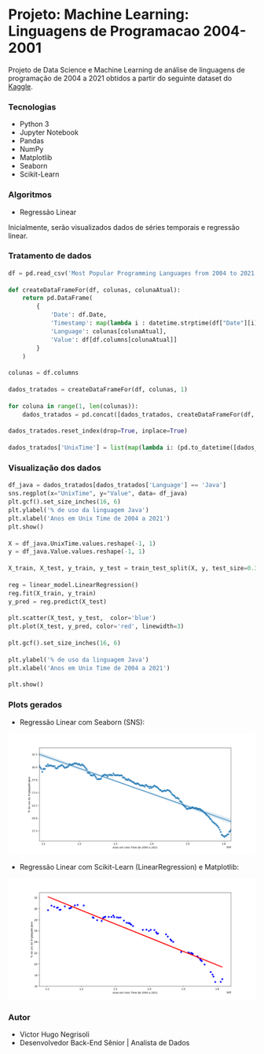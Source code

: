 # Projeto: Machine Learning: Linguagens de Programacao 2004-2001

Projeto de Data Science e Machine Learning de análise de linguagens de programação de 2004 a 2021 obtidos a partir do seguinte dataset do [Kaggle](https://www.kaggle.com/muhammadkhalid/most-popular-programming-languages-since-2004).

### Tecnologias

* Python 3
* Jupyter Notebook
* Pandas
* NumPy
* Matplotlib
* Seaborn
* Scikit-Learn

### Algoritmos

* Regressão Linear

Inicialmente, serão visualizados dados de séries temporais e regressão linear.

### Tratamento de dados

```python
df = pd.read_csv('Most Popular Programming Languages from 2004 to 2021 V4.csv')

def createDataFrameFor(df, colunas, colunaAtual):
    return pd.DataFrame(
        {
            'Date': df.Date,
            'Timestamp': map(lambda i : datetime.strptime(df["Date"][i], '%B %Y'), range(len(df.Date))),
            'Language': colunas[colunaAtual],
            'Value': df[df.columns[colunaAtual]]
        }
    )

colunas = df.columns

dados_tratados = createDataFrameFor(df, colunas, 1)

for coluna in range(1, len(colunas)):
    dados_tratados = pd.concat([dados_tratados, createDataFrameFor(df, colunas, coluna)])

dados_tratados.reset_index(drop=True, inplace=True)

dados_tratados['UnixTime'] = list(map(lambda i: (pd.to_datetime([dados_tratados['Timestamp'][i]]).astype(int) / 10**9)[0], range(len(dados_tratados['Date']))))

```

### Visualização dos dados

```python
df_java = dados_tratados[dados_tratados['Language'] == 'Java']
sns.regplot(x="UnixTime", y="Value", data= df_java)
plt.gcf().set_size_inches(16, 6)
plt.ylabel('% de uso da linguagem Java')
plt.xlabel('Anos em Unix Time de 2004 a 2021')
plt.show()

X = df_java.UnixTime.values.reshape(-1, 1)
y = df_java.Value.values.reshape(-1, 1)

X_train, X_test, y_train, y_test = train_test_split(X, y, test_size=0.33, random_state=42)

reg = linear_model.LinearRegression()
reg.fit(X_train, y_train)
y_pred = reg.predict(X_test)

plt.scatter(X_test, y_test,  color='blue')
plt.plot(X_test, y_pred, color='red', linewidth=3)

plt.gcf().set_size_inches(16, 6)

plt.ylabel('% de uso da linguagem Java')
plt.xlabel('Anos em Unix Time de 2004 a 2021')

plt.show()
```

### Plots gerados

* Regressão Linear com Seaborn (SNS):

![Seaborn](https://github.com/vhnegrisoli/machine-learning-linguagens-programacao/blob/master/imgs/Figure_1.png)

* Regressão Linear com Scikit-Learn (LinearRegression) e Matplotlib:

![Matplotlib ScikitLearn](https://github.com/vhnegrisoli/machine-learning-linguagens-programacao/blob/master/imgs/Figure_2.png)

### Autor

* Victor Hugo Negrisoli
* Desenvolvedor Back-End Sênior | Analista de Dados
